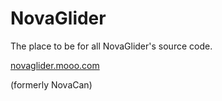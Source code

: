 # NovaGlider

The place to be for all NovaGlider's source code.

[novaglider.mooo.com](https://novaglider.mooo.com)

(formerly NovaCan)
